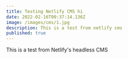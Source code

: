 ```yaml
---
title: Testing Netlify CMS hi
date: 2022-02-16T00:37:14.136Z
image: /images/cms/1.jpg
description: This is a test from netlify cms
published: true
---
```


This is a test from Netlify's headless CMS
